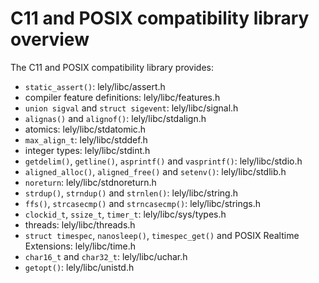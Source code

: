 C11 and POSIX compatibility library overview
============================================

The C11 and POSIX compatibility library provides:
- `static_assert()`: lely/libc/assert.h
- compiler feature definitions: lely/libc/features.h
- `union sigval` and `struct sigevent`: lely/libc/signal.h
- `alignas()` and `alignof()`: lely/libc/stdalign.h
- atomics: lely/libc/stdatomic.h
- `max_align_t`: lely/libc/stddef.h
- integer types: lely/libc/stdint.h
- `getdelim()`, `getline()`, `asprintf()` and `vasprintf()`: lely/libc/stdio.h
- `aligned_alloc()`, `aligned_free()` and `setenv()`: lely/libc/stdlib.h
- `noreturn`: lely/libc/stdnoreturn.h
- `strdup()`, `strndup()` and `strnlen()`: lely/libc/string.h
- `ffs()`, `strcasecmp()` and `strncasecmp()`: lely/libc/strings.h
- `clockid_t`, `ssize_t`, `timer_t`: lely/libc/sys/types.h
- threads: lely/libc/threads.h
- `struct timespec`, `nanosleep()`, `timespec_get()` and POSIX Realtime
  Extensions: lely/libc/time.h
- `char16_t` and `char32_t`: lely/libc/uchar.h
- `getopt()`: lely/libc/unistd.h
